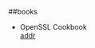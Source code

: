 ##books
* OpenSSL Cookbook  
   [addr](https://www.feistyduck.com/library/openssl-cookbook/?t=a68e8:ffc72b4485414c76)
